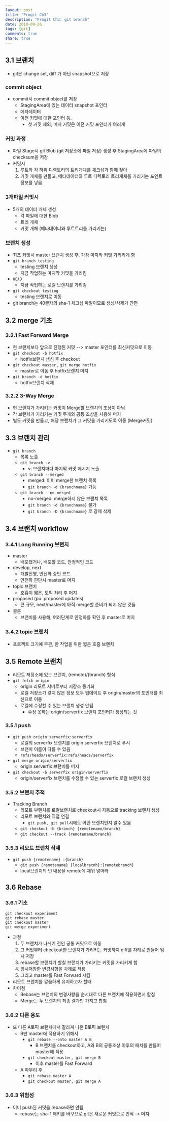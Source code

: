 ```yaml
---
layout: post
title: "Progit Ch3"
description: "Progit Ch3: git branch"
date: 2018-09-26
tags: [git]
comments: true
share: true
---
```


## 3.1 브랜치
- git은 change set, diff 가 아닌 snapshot으로 저장

### commit object
- commit시 commit object를 저장
  - StagingArea에 있는 데이터 snapshot 포인터
  - 메타데이터
  - 이전 커밋에 대한 포인터 등.
    - 첫 커밋 제외, 머지 커밋은 이전 커밋 포인터가 여러개

### 커밋 과정
  - 파일 Stage시 git Blob (git 저장소에 파일 저장) 생성 후 StagingArea에 파일의 checksum을 저장
  - 커밋시
    1. 루트와 각 하위 디렉토리의 트리개체를 체크섬과 함께 젖아
    2. 커밋 개체를 만들고, 메타데이터와 루트 디렉토리 트리개체를 가리키는 포인트 정보를 넣음

### 3개파일 커밋시
  - 5개의 데이터 개체 생성
    - 각 파일에 대한 Blob
    - 트리 개체
    - 커밋 개체 (메타데이터와 루트트리를 가리키는)

### 브랜치 생성  
- 최초 커밋시 master 브랜치 생성 후, 가장 마지막 커밋 가리키게 함
- ```git branch testing```
  - testing 브랜치 생성
  - 지금 작업하는 마지막 커밋을 가리킴
- ```HEAD```
  - 지금 작업하는 로컬 브랜치를 가리킴
- ```git checkout testing```
  - testing 브랜치로 이동
- git branch는 40글자의 sha-1 체크섬 파일이므로 생성/삭제가 간편

## 3.2 merge 기초

### 3.2.1 Fast Forward Merge
- 현 브랜치보다 앞으로 진행된 커밋 --> master 포인터를 최신커밋으로 이동
- ```git checkout -b hotfix```
  - hotfix브랜치 생성 후 checkout
- ```git checkout master``` , ```git merge hotfix```
  - master로 이동 후 hotfix브랜치 머지    
- ```git branch -d hotfix```
  - hotfix브랜치 삭제

### 3.2.2 3-Way Merge
- 현 브랜치가 가리키는 커밋이 Merge할 브랜치의 조상이 아님
- 각 브랜치가 가리키는 커밋 두개와 공통 조상을 사용해 머지
- 별도 커밋을 만들고, 해당 브랜치가 그 커밋을 가리키도록 이동 (Merge커밋)

## 3.3 브랜치 관리
- ```git branch```
  - 목록 노출
  - ```git branch -v```
    - v: 브랜치마다 마지막 커밋 메시지 노출
  - ```git branch --merged```
    - merged: 이미 merge한 브랜치 목록
    - ```git branch -d {branchname}``` 가능
  - ```git branch --no-merged```
    - no-merged: merge하지 않은 브랜치 목록
    - ```git branch -d {branchname}``` 불가
    - ```git branch -D {branchname}``` 로 강제 삭제

## 3.4 브랜치 workflow

### 3.4.1 Long Running 브랜치
- master
  - 배포했거나, 배포할 코드, 안정적인 코드
- develop, next
  - 개발진행, 안전화 중인 코드
  - 안전화 판단시 master로 머지
- topic 브랜치
  - 호흡이 짦은, 토픽 처리 후 머지
- proposed (pu: proposed updates)
  - 큰 규모, next/master에 아직 merge할 준비가 되지 않은 것들
- 결론
  - 브랜치를 사용해, 여러단계로 안정화를 확인 후 master로 머지

### 3.4.2 topic 브랜치
- 프로젝트 크기에 무관, 한 작업을 위한 짧은 호흡 브랜치

## 3.5 Remote 브랜치
- 리모트 저장소에 있는 브랜치, (remote)/(branch) 형식
- ```git fetch origin```
  - origin 리모트 서버로부터 저장소 동기화
  - 로컬 저장소가 갖지 않은 정보 모두 업데이트 후 origin/master의 포인터를 최신으로 이동
  - 로컬에 수정할 수 있는 브랜치 생성 안됨
    - 수정 못하는 origin/serverfix 브랜치 포인터가 생성되는 것

### 3.5.1 push
- ```git push origin serverfix:serverfix```
  - 로컬의 serverfix 브랜치를 origin serverfix 브랜치로 푸시
  - 브랜치 이름이 다를 수 있음
  - ```refs/heads/serverfix:refs/heads/serverfix```
- ```git merge origin/serverfix```
  - origin serverfix 브랜치를 머지
- ```git checkout -b serverfix origin/serverfix```
  - origin/serverfix 브랜치를 수정할 수 있는 serverfix 로컬 브랜치 생성

### 3.5.2 브랜치 추적
- Tracking Branch
  - 리모트 부랜치를 로컬브랜치로 checkout시 자동으로 tracking 브랜치 생성
  - 리모트 브랜치와 직접 연결
    - ```git push, git pull```시에도 어떤 브랜치인지 알수 있음
  - ```git checkout -b {branch} {remotename/branch}```
  - ```git checkout --track {remotename/branch}```

### 3.5.3 리모트 브랜치 삭제
- ```git push {remotename} :{branch}```
  - ```git push {remotename} {localbracnh}:{remotebranch}```
  - local브랜치의 빈 내용을 remote에 채워 넣어라

## 3.6 Rebase
### 3.6.1 기초
```
git checkout experiment
git rebase master
git checkout master
git merge experiment
```
- 과정
  1. 두 브랜치가 나뉘기 전인 공통 커밋으로 이동
  2. 그 커밋부터 checkout한 브랜치가 가리키는 커밋까지 diff를 차례로 만들어 임시 저장
  3. rebase할 브랜치가 할칠 브랜치가 가리키는 커밋을 가리키게 함
  4. 임시저장한 변경사항을 차례로 적용
  5. 그리고 master를 Fast Forward 시킴
- 리모트 브랜치를 깔끔하게 유지하고자 할때
- 차이점
  - Rebase는 브랜치의 변경사항을 순서대로 다른 브랜치에 적용하면서 합침
  - Merge는 두 브랜치의 최종 결과만 가지고 합침

### 3.6.2 다른 용도
- 또 다른 A토픽 브랜치에서 갈라져 나온 B토픽 브랜치
  - B만 master에 적용하기 위해서
    - ```git rebase --onto master A B```
      - B 브랜치를 checkout하고, A와 B의 공통조상 이후의 패치를 만들어 master에 적용
    - ```git checkout master, git merge B```
      - 이후 master를 Fast Forward
  - A 마무리 후
    - ```git rebase master A```
    - ```git checkout master, git merge A```

### 3.6.3 위험성
- 이미 push된 커밋을 rebase하면 안됨
  - rebase는 sha-1 해키를 바꾸므로 git은 새로운 커밋으로 인식 -> 머지
